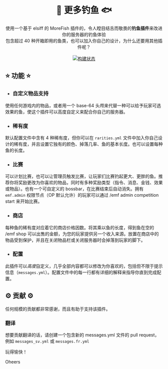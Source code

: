 <h1 align="center">🐠 更多钓鱼 🐟</h1>

<p align="center">
    使用一个基于 elsiff 的 MoreFish 插件的，令人瞠目结舌而敬畏的<b>钓鱼插件</b>来改进你的服务器的钓鱼体验
    <br />
    包含超过 40 种开箱即用的鱼类，也可以加入你自己的设计，为什么还要用其他插件呢？
    <br /><br />
    <a href="https://github.com/UnnamedCraft/EvenMoreFish/actions">
        <img alt="构建状态" src="https://img.shields.io/github/workflow/status/UnnamedCraft/EvenMoreFish/Java%20CI?style=for-the-badge"></img>
    </a>
</p>

## ⭐ 功能 ⭐

* ### 自定义物品支持
使用任何游戏内的物品，或者用一个 base-64 头颅来代替一种可以给予玩家可选效果的鱼，使这个插件可以高度自定义来配合你自己的服务器。

* ### 稀有度
默认配置文件中含有 4 种稀有度，但你可以在 `rarities.yml` 文件中加入你自己设计的稀有度，并且设置它独有的颜色、掉落几率、鱼的基本长度。也可以设置每种鱼的长度。

* ### 比赛
可以计划比赛，也可以让管理员触发比赛，让玩家们比赛钓起更大、更胖的鱼。推荐你将奖励更改为你喜欢的物品，同时有多种奖励类型（指令、消息、金钱、效果或物品）。也有一个可自定义的 bossbar，在比赛结束后自动消失。拥有 `emf.admin` 权限节点（OP 默认允许）的玩家可以通过 /emf admin competition start 来开始比赛。

* ### 商店
每种鱼的稀有度对应着它的商店价格因数。将其乘以鱼的长度，得到鱼在空的 /emf shop 可以出售的金额，为您的玩家提供另一个收入来源。放置在商店中的物品受到保护，并且在关闭物品栏或关闭服务器时会掉落到玩家的脚下。

* ### 配置
此插件可以*高度*自定义，几乎全部内容都可以修改为你喜欢的，包括但不限于提示信息（`messages.yml`）。配置文件中的每一行都有详细的解释来指导你直到完成配置。

## ⚙ 贡献 ⚙

任何规模的贡献都非常感谢，而且有助于支持该插件。

### 翻译

想要贡献翻译的话，请创建一个包含新的 messages.yml 文件的 pull request，例如 `messages_sv.yml` 或 `messages.fr.yml`

玩得愉快！

Oheers 
